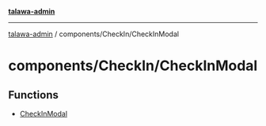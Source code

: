 [**talawa-admin**](../../../README.md)

***

[talawa-admin](../../../README.md) / components/CheckIn/CheckInModal

# components/CheckIn/CheckInModal

## Functions

- [CheckInModal](functions/CheckInModal.md)
